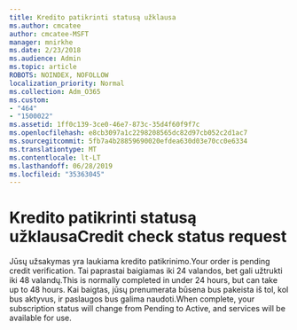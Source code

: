 ```yaml
---
title: Kredito patikrinti statusą užklausa
ms.author: cmcatee
author: cmcatee-MSFT
manager: mnirkhe
ms.date: 2/23/2018
ms.audience: Admin
ms.topic: article
ROBOTS: NOINDEX, NOFOLLOW
localization_priority: Normal
ms.collection: Adm_O365
ms.custom:
- "464"
- "1500022"
ms.assetid: 1ff0c139-3ce0-46e7-873c-35d4f60f9f7c
ms.openlocfilehash: e8cb3097a1c2298208565dc82d97cb052c2d1ac7
ms.sourcegitcommit: 5fb7a4b28859690020efdea630d03e70cc0e6334
ms.translationtype: MT
ms.contentlocale: lt-LT
ms.lasthandoff: 06/28/2019
ms.locfileid: "35363045"
---
```

# <a name="credit-check-status-request"></a><span data-ttu-id="4e579-102">Kredito patikrinti statusą užklausa</span><span class="sxs-lookup"><span data-stu-id="4e579-102">Credit check status request</span></span>

<span data-ttu-id="4e579-103">Jūsų užsakymas yra laukiama kredito patikrinimo.</span><span class="sxs-lookup"><span data-stu-id="4e579-103">Your order is pending credit verification.</span></span> <span data-ttu-id="4e579-104">Tai paprastai baigiamas iki 24 valandos, bet gali užtrukti iki 48 valandų.</span><span class="sxs-lookup"><span data-stu-id="4e579-104">This is normally completed in under 24 hours, but can take up to 48 hours.</span></span> <span data-ttu-id="4e579-105">Kai baigtas, jūsų prenumerata būsena bus pakeista iš tol, kol bus aktyvus, ir paslaugos bus galima naudoti.</span><span class="sxs-lookup"><span data-stu-id="4e579-105">When complete, your subscription status will change from Pending to Active, and services will be available for use.</span></span>
  